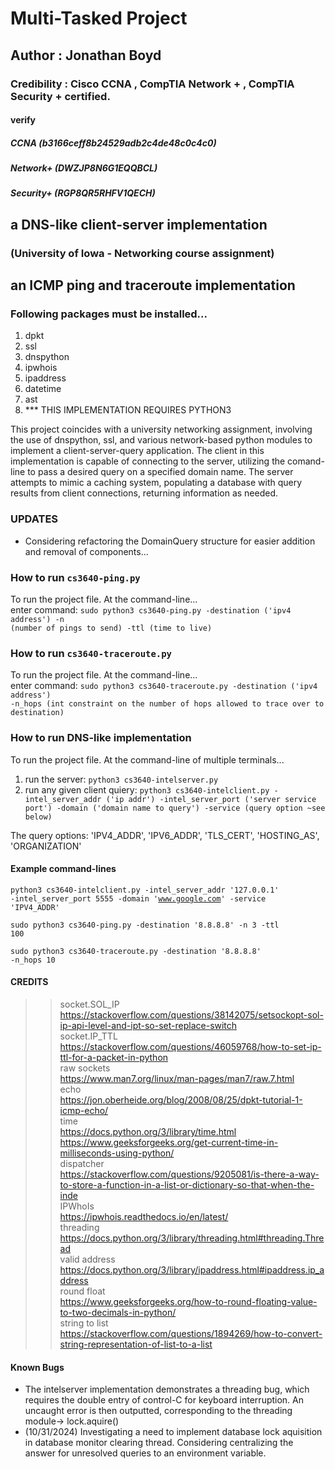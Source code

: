 # Multi-Tasked Project 
## Author : Jonathan Boyd


### **Credibility** : Cisco CCNA , CompTIA Network + , CompTIA Security + certified.

#### verify
##### **CCNA** (_b3166ceff8b24529adb2c4de48c0c4c0_)
##### **Network+** (_DWZJP8N6G1EQQBCL_)
##### **Security+** (_RGP8QR5RHFV1QECH_)

## a DNS-like client-server implementation 
### (University of Iowa - Networking course assignment)
## an ICMP ping and traceroute implementation
### Following packages must be installed...
<ol>
    <li>dpkt</li>
    <li>ssl</li>
    <li>dnspython</li>
    <li>ipwhois</li>
    <li>ipaddress</li>
    <li>datetime</li>
    <li>ast</li>
    <li>*** THIS IMPLEMENTATION REQUIRES PYTHON3</li>
</ol>
This project coincides with a university networking assignment, involving the use of dnspython, ssl, and various
network-based python modules to implement a client-server-query application. The client in this implementation is capable of 
connecting to the server, utilizing the comand-line to pass a desired query on a specified domain name. The server attempts to mimic 
a caching system, populating a database with query results from client connections, returning information as needed.

### UPDATES
- Considering refactoring the DomainQuery structure for easier addition and removal of components...

### How to run <code>cs3640-ping.py</code>
To run the project file. At the command-line...<br>
enter command: <code>sudo python3 cs3640-ping.py -destination ('ipv4 address') -n (number of pings to send) -ttl (time to live)</code>

### How to run <code>cs3640-traceroute.py</code>
To run the project file. At the command-line...<br>
enter command: <code>sudo python3 cs3640-traceroute.py -destination ('ipv4 address') -n_hops (int constraint on the number of hops allowed to trace over to destination)</code>

### How to run DNS-like implementation
To run the project file. At the command-line of multiple terminals...<br>
<ol>
    <li>run the server: <code>python3 cs3640-intelserver.py</code></li>
    <li>run any given client quiery: <code>python3 cs3640-intelclient.py -intel_server_addr ('ip addr') -intel_server_port ('server service port') -domain ('domain name to query') -service (query option ~see below)</code></li>
</ol>
The query options: 'IPV4_ADDR', 'IPV6_ADDR', 'TLS_CERT', 'HOSTING_AS', 'ORGANIZATION'

#### Example command-lines

<code>python3 cs3640-intelclient.py -intel_server_addr '127.0.0.1' -intel_server_port 5555 -domain 'www.google.com' -service 'IPV4_ADDR'</code><br>

<code>sudo python3 cs3640-ping.py -destination '8.8.8.8' -n 3 -ttl 100</code><br>

 <code>sudo python3 cs3640-traceroute.py -destination '8.8.8.8' -n_hops 10</code>

#### CREDITS
>> socket.SOL_IP  <br>
https://stackoverflow.com/questions/38142075/setsockopt-sol-ip-api-level-and-ipt-so-set-replace-switch<br>
>> socket.IP_TTL<br>
https://stackoverflow.com/questions/46059768/how-to-set-ip-ttl-for-a-packet-in-python<br>
>> raw sockets <br>
https://www.man7.org/linux/man-pages/man7/raw.7.html<br>
>> echo<br>
https://jon.oberheide.org/blog/2008/08/25/dpkt-tutorial-1-icmp-echo/<br>
>> time<br>
https://docs.python.org/3/library/time.html<br>
https://www.geeksforgeeks.org/get-current-time-in-milliseconds-using-python/<br>
>> dispatcher<br>
https://stackoverflow.com/questions/9205081/is-there-a-way-to-store-a-function-in-a-list-or-dictionary-so-that-when-the-inde<br>
>> IPWhoIs<br>
https://ipwhois.readthedocs.io/en/latest/<br>
>>threading<br>
https://docs.python.org/3/library/threading.html#threading.Thread<br>
>> valid address<br>
https://docs.python.org/3/library/ipaddress.html#ipaddress.ip_address<br>
>> round float<br>
https://www.geeksforgeeks.org/how-to-round-floating-value-to-two-decimals-in-python/<br>
>> string to list<br>
https://stackoverflow.com/questions/1894269/how-to-convert-string-representation-of-list-to-a-list

#### Known Bugs
- The intelserver implementation demonstrates a threading bug, which requires the double entry of control-C for keyboard interruption. An uncaught error is
then outputted, corresponding to the threading module-> lock.aquire()
- (10/31/2024) Investigating a need to implement database lock aquisition in database monitor clearing thread. Considering centralizing the answer for unresolved queries to an environment variable.
